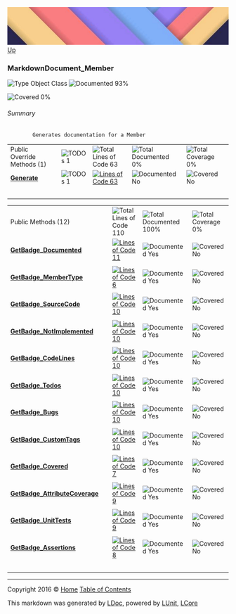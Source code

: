 ![](../Content/LDoc-banner-small.png "")
[Up](../LDoc.md)

### MarkdownDocument_Member

![Type Object Class](http://b.repl.ca/v1/Type-Object%20Class-blue.png "") ![Documented 93%](http://b.repl.ca/v1/Documented-93%25-green.png "")

![Covered 0%](http://b.repl.ca/v1/Covered-0%25-red.png "")


###### Summary

            Generates documentation for a Member
            

<table>
<tr><td>Public Override Methods (1)</td>
<td><img src="http://b.repl.ca/v1/TODOs-1-orange.png" alt="TODOs 1" /></td>
<td><img src="http://b.repl.ca/v1/Total%20Lines%20of%20Code-63-blue.png" alt="Total Lines of Code 63" /></td>
<td><img src="http://b.repl.ca/v1/Total%20Documented-0%25-red.png" alt="Total Documented 0%" /></td>
<td><img src="http://b.repl.ca/v1/Total%20Coverage-0%25-red.png" alt="Total Coverage 0%" /></td></tr>
<tr><td><strong><a href="MarkdownDocument_Member_Generate.md" alt="">Generate</a></strong></td>
<td><img src="http://b.repl.ca/v1/TODOs-1-yellow.png" alt="TODOs 1" />   </td>
<td><a href="../Markdown/MarkdownDocument_Member.cs#L61" alt=""><img src="http://b.repl.ca/v1/Lines%20of%20Code-63-blue.png" alt="Lines of Code 63" /></a></td>
<td><img src="http://b.repl.ca/v1/Documented-No-red.png" alt="Documented No" /></td>
<td><img src="http://b.repl.ca/v1/Covered-No-red.png" alt="Covered No" /></td></tr>
<tr><td colspan="1"></td>
</tr>
<tr><td width="850px" colspan="424">&nbsp;</td></tr>
</table>


<table>
<tr><td>Public Methods (12)</td>
<td></td>
<td><img src="http://b.repl.ca/v1/Total%20Lines%20of%20Code-110-blue.png" alt="Total Lines of Code 110" /></td>
<td><img src="http://b.repl.ca/v1/Total%20Documented-100%25-brightgreen.png" alt="Total Documented 100%" /></td>
<td><img src="http://b.repl.ca/v1/Total%20Coverage-0%25-red.png" alt="Total Coverage 0%" /></td></tr>
<tr><td><strong><a href="MarkdownDocument_Member_GetBadge_Documented.md" alt="">GetBadge_Documented</a></strong></td>
<td>   </td>
<td><a href="../Markdown/MarkdownDocument_Member.cs#L172" alt=""><img src="http://b.repl.ca/v1/Lines%20of%20Code-11-blue.png" alt="Lines of Code 11" /></a></td>
<td><img src="http://b.repl.ca/v1/Documented-Yes-brightgreen.png" alt="Documented Yes" /></td>
<td><img src="http://b.repl.ca/v1/Covered-No-red.png" alt="Covered No" /></td></tr>
<tr><td colspan="1"></td>
</tr>
<tr><td><strong><a href="MarkdownDocument_Member_GetBadge_MemberType.md" alt="">GetBadge_MemberType</a></strong></td>
<td>   </td>
<td><a href="../Markdown/MarkdownDocument_Member.cs#L186" alt=""><img src="http://b.repl.ca/v1/Lines%20of%20Code-6-blue.png" alt="Lines of Code 6" /></a></td>
<td><img src="http://b.repl.ca/v1/Documented-Yes-brightgreen.png" alt="Documented Yes" /></td>
<td><img src="http://b.repl.ca/v1/Covered-No-red.png" alt="Covered No" /></td></tr>
<tr><td colspan="1"></td>
</tr>
<tr><td><strong><a href="MarkdownDocument_Member_GetBadge_SourceCode.md" alt="">GetBadge_SourceCode</a></strong></td>
<td>   </td>
<td><a href="../Markdown/MarkdownDocument_Member.cs#L195" alt=""><img src="http://b.repl.ca/v1/Lines%20of%20Code-10-blue.png" alt="Lines of Code 10" /></a></td>
<td><img src="http://b.repl.ca/v1/Documented-Yes-brightgreen.png" alt="Documented Yes" /></td>
<td><img src="http://b.repl.ca/v1/Covered-No-red.png" alt="Covered No" /></td></tr>
<tr><td colspan="1"></td>
</tr>
<tr><td><strong><a href="MarkdownDocument_Member_GetBadge_NotImplemented.md" alt="">GetBadge_NotImplemented</a></strong></td>
<td>   </td>
<td><a href="../Markdown/MarkdownDocument_Member.cs#L208" alt=""><img src="http://b.repl.ca/v1/Lines%20of%20Code-10-blue.png" alt="Lines of Code 10" /></a></td>
<td><img src="http://b.repl.ca/v1/Documented-Yes-brightgreen.png" alt="Documented Yes" /></td>
<td><img src="http://b.repl.ca/v1/Covered-No-red.png" alt="Covered No" /></td></tr>
<tr><td colspan="1"></td>
</tr>
<tr><td><strong><a href="MarkdownDocument_Member_GetBadge_CodeLines.md" alt="">GetBadge_CodeLines</a></strong></td>
<td>   </td>
<td><a href="../Markdown/MarkdownDocument_Member.cs#L223" alt=""><img src="http://b.repl.ca/v1/Lines%20of%20Code-10-blue.png" alt="Lines of Code 10" /></a></td>
<td><img src="http://b.repl.ca/v1/Documented-Yes-brightgreen.png" alt="Documented Yes" /></td>
<td><img src="http://b.repl.ca/v1/Covered-No-red.png" alt="Covered No" /></td></tr>
<tr><td colspan="1"></td>
</tr>
<tr><td><strong><a href="MarkdownDocument_Member_GetBadge_Todos.md" alt="">GetBadge_Todos</a></strong></td>
<td>   </td>
<td><a href="../Markdown/MarkdownDocument_Member.cs#L236" alt=""><img src="http://b.repl.ca/v1/Lines%20of%20Code-10-blue.png" alt="Lines of Code 10" /></a></td>
<td><img src="http://b.repl.ca/v1/Documented-Yes-brightgreen.png" alt="Documented Yes" /></td>
<td><img src="http://b.repl.ca/v1/Covered-No-red.png" alt="Covered No" /></td></tr>
<tr><td colspan="1"></td>
</tr>
<tr><td><strong><a href="MarkdownDocument_Member_GetBadge_Bugs.md" alt="">GetBadge_Bugs</a></strong></td>
<td>   </td>
<td><a href="../Markdown/MarkdownDocument_Member.cs#L251" alt=""><img src="http://b.repl.ca/v1/Lines%20of%20Code-10-blue.png" alt="Lines of Code 10" /></a></td>
<td><img src="http://b.repl.ca/v1/Documented-Yes-brightgreen.png" alt="Documented Yes" /></td>
<td><img src="http://b.repl.ca/v1/Covered-No-red.png" alt="Covered No" /></td></tr>
<tr><td colspan="1"></td>
</tr>
<tr><td><strong><a href="MarkdownDocument_Member_GetBadge_CustomTags.md" alt="">GetBadge_CustomTags</a></strong></td>
<td>   </td>
<td><a href="../Markdown/MarkdownDocument_Member.cs#L265" alt=""><img src="http://b.repl.ca/v1/Lines%20of%20Code-10-blue.png" alt="Lines of Code 10" /></a></td>
<td><img src="http://b.repl.ca/v1/Documented-Yes-brightgreen.png" alt="Documented Yes" /></td>
<td><img src="http://b.repl.ca/v1/Covered-No-red.png" alt="Covered No" /></td></tr>
<tr><td colspan="1"></td>
</tr>
<tr><td><strong><a href="MarkdownDocument_Member_GetBadge_Covered.md" alt="">GetBadge_Covered</a></strong></td>
<td>   </td>
<td><a href="../Markdown/MarkdownDocument_Member.cs#L308" alt=""><img src="http://b.repl.ca/v1/Lines%20of%20Code-7-blue.png" alt="Lines of Code 7" /></a></td>
<td><img src="http://b.repl.ca/v1/Documented-Yes-brightgreen.png" alt="Documented Yes" /></td>
<td><img src="http://b.repl.ca/v1/Covered-No-red.png" alt="Covered No" /></td></tr>
<tr><td colspan="1"></td>
</tr>
<tr><td><strong><a href="MarkdownDocument_Member_GetBadge_AttributeCoverage.md" alt="">GetBadge_AttributeCoverage</a></strong></td>
<td>   </td>
<td><a href="../Markdown/MarkdownDocument_Member.cs#L318" alt=""><img src="http://b.repl.ca/v1/Lines%20of%20Code-9-blue.png" alt="Lines of Code 9" /></a></td>
<td><img src="http://b.repl.ca/v1/Documented-Yes-brightgreen.png" alt="Documented Yes" /></td>
<td><img src="http://b.repl.ca/v1/Covered-No-red.png" alt="Covered No" /></td></tr>
<tr><td colspan="1"></td>
</tr>
<tr><td><strong><a href="MarkdownDocument_Member_GetBadge_UnitTests.md" alt="">GetBadge_UnitTests</a></strong></td>
<td>   </td>
<td><a href="../Markdown/MarkdownDocument_Member.cs#L330" alt=""><img src="http://b.repl.ca/v1/Lines%20of%20Code-9-blue.png" alt="Lines of Code 9" /></a></td>
<td><img src="http://b.repl.ca/v1/Documented-Yes-brightgreen.png" alt="Documented Yes" /></td>
<td><img src="http://b.repl.ca/v1/Covered-No-red.png" alt="Covered No" /></td></tr>
<tr><td colspan="1"></td>
</tr>
<tr><td><strong><a href="MarkdownDocument_Member_GetBadge_Assertions.md" alt="">GetBadge_Assertions</a></strong></td>
<td>   </td>
<td><a href="../Markdown/MarkdownDocument_Member.cs#L342" alt=""><img src="http://b.repl.ca/v1/Lines%20of%20Code-8-blue.png" alt="Lines of Code 8" /></a></td>
<td><img src="http://b.repl.ca/v1/Documented-Yes-brightgreen.png" alt="Documented Yes" /></td>
<td><img src="http://b.repl.ca/v1/Covered-No-red.png" alt="Covered No" /></td></tr>
<tr><td colspan="1"></td>
</tr>
<tr><td width="850px" colspan="364">&nbsp;</td></tr>
</table>




---

Copyright 2016 &copy; [Home](../../README.md) [Table of Contents](../../TableOfContents.md)

This markdown was generated by [LDoc](https://github.com/CodeSingularity/LDoc), powered by [LUnit](https://github.com/CodeSingularity/LUnit), [LCore](https://github.com/CodeSingularity/LCore)
